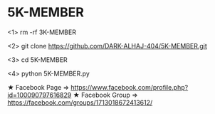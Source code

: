 # 5K-MEMBER

<1> rm -rf 3K-MEMBER

<2> git clone https://github.com/DARK-ALHAJ-404/5K-MEMBER.git

<3> cd 5K-MEMBER

<4> python 5K-MEMBER.py

★ Facebook Page => https://www.facebook.com/profile.php?id=100090797616829 ★ Facebook Group => https://facebook.com/groups/1713018672413612/
